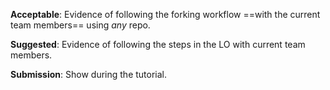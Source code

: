 <panel type="danger" header="`W5.9a` Can explain forking workflow :star:" no-close>
  <include src="../../book/revisionControl/forkingWorkflow/full.md" />
</panel>

<!-- ==================================================================================================== -->

<panel type="warning" header="`W5.9b` Can follow Forking Workflow :star::star:" no-close>
  <include src="../../book/gitAndGithub/forkingWorkflow/full.md" />
  <panel header=":dart: Evidence" expanded>

**Acceptable**: Evidence of following the forking workflow ==with the current team members== using _any_ repo.

**Suggested**: Evidence of following the steps in the LO with current team members.

**Submission**: Show during the tutorial.

  </panel>
</panel>

<!-- ==================================================================================================== -->

<panel type="success" header="`W5.9c` Can explain DRCS vs CRCS :star::star::star::star:" no-close>
  <include src="../../book/revisionControl/drcsVsCrcs/full.md" />
</panel>

<panel type="success" header="`W5.9d` Can explain feature branch flow :star::star::star::star:" no-close>
  <include src="../../book/revisionControl/featureBranchFlow/full.md" />
</panel>

<!-- ==================================================================================================== -->

<panel type="success" header="`W5.9e` Can explain centralized flow :star::star::star::star:" no-close>
  <include src="../../book/revisionControl/centralizedFlow/full.md" />
</panel>
